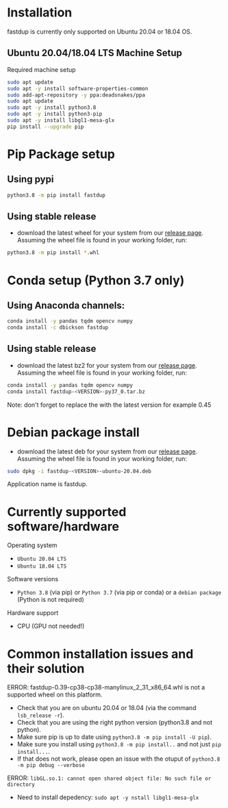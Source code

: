 # Installation
fastdup is currently only supported on Ubuntu 20.04 or 18.04 OS.


## Ubuntu 20.04/18.04 LTS Machine Setup
Required machine setup
```bash
sudo apt update
sudo apt -y install software-properties-common
sudo add-apt-repository -y ppa:deadsnakes/ppa
sudo apt update
sudo apt -y install python3.8
sudo apt -y install python3-pip
sudo apt -y install libgl1-mesa-glx
pip install --upgrade pip
```


# Pip Package setup

## Using pypi

```bash
python3.8 -m pip install fastdup
```

## Using stable release

- download the latest wheel for your system from our [release page](https://github.com/visualdatabase/fastdup/releases). Assuming the wheel file is found in your working folder, run:

```bash
python3.8 -m pip install *.whl
```

# Conda setup (Python 3.7 only)
## Using Anaconda channels:
```bash
conda install -y pandas tqdm opencv numpy
conda install -c dbickson fastdup
```

## Using stable release
- download the latest bz2 for your system from our [release page](https://github.com/visualdatabase/fastdup/releases). Assuming the wheel file is found in your working folder, run:
```bash
conda install -y pandas tqdm opencv numpy
conda install fastdup-<VERSION>-py37_0.tar.bz
```

Note: don't forget to replace the <VERSION> with the latest version for example 0.45


# Debian package install
- download the latest deb for your system from our [release page](https://github.com/visualdatabase/fastdup/releases). Assuming the wheel file is found in your working folder, run:
```bash
sudo dpkg -i fastdup-<VERSION>-ubuntu-20.04.deb
```
Application name is fastdup.

# Currently supported software/hardware

Operating system
- `Ubuntu 20.04 LTS`
- `Ubuntu 18.04 LTS`

Software versions
- `Python 3.8` (via pip) or `Python 3.7` (via pip or conda) or a `debian package` (Python is not required)

Hardware support
- CPU (GPU not needed!)


# Common installation issues and their solution

ERROR: fastdup-0.39-cp38-cp38-manylinux_2_31_x86_64.whl is not a supported wheel on this platform.
- Check that you are on ubuntu 20.04 or 18.04 (via the command `lsb_release -r`). 
- Check that you are using the right python version (python3.8 and not python). 
- Make sure pip is up to date using `python3.8 -m pip install -U pip`). 
- Make sure you install using `python3.8 -m pip install..` and not just `pip install...`.
- If that does not work, please open an issue with the otuput of `python3.8 -m pip debug --verbose` 

ERROR: `libGL.so.1: cannot open shared object file: No such file or directory`
- Need to install depedency: `sudo apt -y nstall libgl1-mesa-glx`


